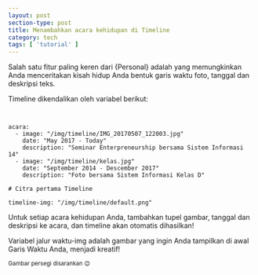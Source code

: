 ```yaml
---
layout: post
section-type: post
title: Menambahkan acara kehidupan di Timeline
category: tech
tags: [ 'tutorial' ]
---
```

Salah satu fitur paling keren dari {Personal} adalah yang memungkinkan Anda menceritakan kisah hidup Anda
bentuk garis waktu foto, tanggal dan deskripsi teks.

Timeline dikendalikan oleh variabel berikut:

<pre><code data-trim class="yaml">

acara:
  - image: "/img/timeline/IMG_20170507_122003.jpg"
    date: "May 2017 - Today"
    description: "Seminar Enterpreneurship bersama Sistem Informasi 14"
  - image: "/img/timeline/kelas.jpg"
    date: "September 2014 - Descember 2017"
    description: "Foto bersama Sistem Informasi Kelas D"

# Citra pertama Timeline

timeline-img: "/img/timeline/default.png"
</code></pre>

Untuk setiap acara kehidupan Anda, tambahkan tupel gambar, tanggal dan deskripsi ke acara,
dan timeline akan otomatis dihasilkan!

Variabel jalur waktu-img adalah gambar yang ingin Anda tampilkan di awal Garis Waktu Anda, menjadi kreatif!

<small>Gambar persegi disarankan 😉</small>
